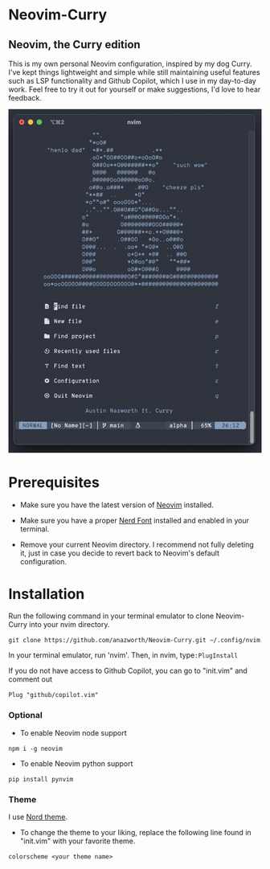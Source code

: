 # Neovim-Curry
## Neovim, the Curry edition
This is my own personal Neovim configuration, inspired by my dog Curry. I've
kept things lightweight and simple while still maintaining useful features such
as LSP functionality and Github Copilot, which I use in my day-to-day work.
Feel free to try it out for yourself or make suggestions, I'd love to hear
feedback.


![Curry](screenshots/Curry.png)

# Prerequisites
- Make sure you have the latest version of [Neovim](https://github.com/neovim/neovim) installed.

- Make sure you have a proper [Nerd Font](https://nerdfonts.com) installed and enabled in your terminal.

- Remove your current Neovim directory. I recommend not fully deleting it, just in case you decide to revert back to Neovim's default configuration.

# Installation
Run the following command in your terminal emulator to clone Neovim-Curry into your nvim directory.

```
git clone https://github.com/anazworth/Neovim-Curry.git ~/.config/nvim
```

In your terminal emulator, run 'nvim'. Then, in nvim, type```:PlugInstall``` 

If you do not have access to Github Copilot, you can go to "init.vim" and comment out
```
Plug "github/copilot.vim"
```

### Optional

- To enable Neovim node support

```
npm i -g neovim
```

- To enable Neovim python support

```
pip install pynvim
```

### Theme

I use [Nord theme](https://www.nordtheme.com).
- To change the theme to your liking, replace the following line found in "init.vim" with your favorite theme.

```
colorscheme <your theme name>
```
